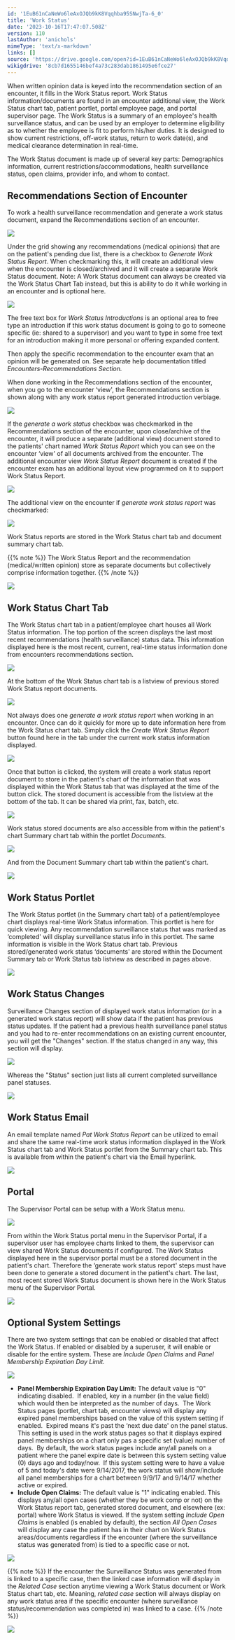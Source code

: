 ```yaml
---
id: '1EuB61nCaNeWo6leAxOJQb9kK8Vqqhba95SNwjTa-6_0'
title: 'Work Status'
date: '2023-10-16T17:47:07.508Z'
version: 110
lastAuthor: 'anichols'
mimeType: 'text/x-markdown'
links: []
source: 'https://drive.google.com/open?id=1EuB61nCaNeWo6leAxOJQb9kK8Vqqhba95SNwjTa-6_0'
wikigdrive: '8cb7d1655146bef4a73c283dab1861495e6fce27'
---
```

When written opinion data is keyed into the recommendation section of an encounter, it fills in the Work Status report. Work Status information/documents are found in an encounter additional view, the Work Status chart tab, patient portlet, portal employee page, and portal supervisor page. The Work Status is a summary of an employee's health surveillance status, and can be used by an employer to determine eligibility as to whether the employee is fit to perform his/her duties. It is designed to show current restrictions, off-work status, return to work date(s), and medical clearance determination in real-time.

The Work Status document is made up of several key parts: Demographics information, current restrictions/accommodations, health surveillance status, open claims, provider info, and whom to contact.

## Recommendations Section of Encounter

To work a health surveillance recommendation and generate a work status document, expand the Recommendations section of an encounter.

![](../work-status.assets/e22dbb07ee3a59081def3e8f0088580b.png)

Under the grid showing any recommendations (medical opinions) that are on the patient's pending due list, there is a checkbox to *Generate Work Status Report*. When checkmarking this, it will create an additional view when the encounter is closed/archived and it will create a separate Work Status document. Note: A Work Status document can always be created via the Work Status Chart Tab instead, but this is ability to do it while working in an encounter and is optional here.

![](../work-status.assets/189e784163d07c7fbbcc550856a8b531.png)

The free text box for *Work Status Introductions* is an optional area to free type an introduction if this work status document is going to go to someone specific (ie: shared to a supervisor) and you want to type in some free text for an introduction making it more personal or offering expanded content.

Then apply the specific recommendation to the encounter exam that an opinion will be generated on. See separate help documentation titled *Encounters-Recommendations Section.*

When done working in the Recommendations section of the encounter, when you go to the encounter ‘view', the Recommendations section is shown along with any work status report generated introduction verbiage.

![](../work-status.assets/efaf94016f2b25c804c74e0c9a88d972.png)

If the *generate a work status* checkbox was checkmarked in the Recommendations section of the encounter, upon close/archive of the encounter, it will produce a separate (additional view) document stored to the patients' chart named *Work Status Report* which you can see on the encounter ‘view' of all documents archived from the encounter.  The additional encounter view *Work Status Report* document is created if the encounter exam has an additional layout view programmed on it to support Work Status Report.

![](../work-status.assets/ceb296a3a46040ea528b6b00899a2ae0.png)

The additional view on the encounter if *generate work status report* was checkmarked:

![](../work-status.assets/a2005892795aaafbac943b335cc522dd.png)

Work Status reports are stored in the Work Status chart tab and document summary chart tab.

{{% note %}}
The Work Status Report and the recommendation (medical/written opinion) store as separate documents but collectively comprise information together.
{{% /note %}}

![](../work-status.assets/9af3831a401e2db68019379aac19f15b.png)

## Work Status Chart Tab

The Work Status chart tab in a patient/employee chart houses all Work Status information. The top portion of the screen displays the last most recent recommendations (health surveillance) status data. This information displayed here is the most recent, current, real-time status information done from encounters recommendations section.

![](../work-status.assets/a1ee6609182cd9d009b688d630d8ae2d.png)

At the bottom of the Work Status chart tab is a listview of previous stored Work Status report documents.

![](../work-status.assets/43bc1612cec36f786a28da889c28fed9.png)

Not always does one *generate a work status report* when working in an encounter. Once can do it quickly for more up to date information here from the Work Status chart tab. Simply click the *Create Work Status Report* button found here in the tab under the current work status information displayed.

![](../work-status.assets/c71025b98407497d613391f3a8180fee.png)

Once that button is clicked, the system will create a work status report document to store in the patient's chart of the information that was displayed within the Work Status tab that was displayed at the time of the button click. The stored document is accessible from the listview at the bottom of the tab. It can be shared via print, fax, batch, etc.

![](../work-status.assets/727356553cb055427a4aa1764722be18.png)

Work status stored documents are also accessible from within the patient's chart Summary chart tab within the portlet *Documents*.

![](../work-status.assets/c089e107a7e6551c835acb9fa1b58e74.png)

And from the Document Summary chart tab within the patient's chart.

![](../work-status.assets/af11ef0ea57010ed7ae4226164d9059c.png)

## Work Status Portlet

The Work Status portlet (in the Summary chart tab) of a patient/employee chart displays real-time Work Status information. This portlet is here for quick viewing. Any recommendation surveillance status that was marked as ‘completed' will display surveillance status info in this portlet. The same information is visible in the Work Status chart tab. Previous stored/generated work status ‘documents' are stored within the Document Summary tab or Work Status tab listview as described in pages above.

![](../work-status.assets/861fbc621892da7df1387607c37566f2.png)

## Work Status Changes

Surveillance Changes section of displayed work status information (or in a generated work status report) will show data if the patient has previous status updates. If the patient had a previous health surveillance panel status and you had to re-enter recommendations on an existing current encounter, you will get the "Changes" section.  If the status changed in any way, this section will display.

![](../work-status.assets/ef0e7f159631fd17e9d2c45fe89928ed.png)

Whereas the "Status" section just lists all current completed surveillance panel statuses.

![](../work-status.assets/3b94410ee5c373207078a2d5d7c00f8e.png)

## Work Status Email

An email template named *Pat Work Status Report* can be utilized to email and share the same real-time work status information displayed in the Work Status chart tab and Work Status portlet from the Summary chart tab. This is available from within the patient's chart via the Email hyperlink.

![](../work-status.assets/09b5990d5060fd98d8a8707949e79ab1.png)

## Portal

The Supervisor Portal can be setup with a Work Status menu.

![](../work-status.assets/01ba8986d0350f8cff3c39fe6b44ff9f.png)

From within the Work Status portal menu in the Supervisor Portal, if a supervisor user has employee charts linked to them, the supervisor can view shared Work Status documents if configured. The Work Status displayed here in the supervisor portal must be a stored document in the patient's chart. Therefore the ‘generate work status report' steps must have been done to generate a stored document in the patient's chart. The last, most recent stored Work Status document is shown here in the Work Status menu of the Supervisor Portal.

![](../work-status.assets/491c8788f8624d53c52af82e88481fea.png)

## Optional System Settings

There are two system settings that can be enabled or disabled that affect the Work Status. If enabled or disabled by a superuser, it will enable or disable for the entire system. These are *Include Open Claims* and *Panel Membership Expiration Day Limit.*

![](../work-status.assets/973a6c7124ec8fa040c9d8a57180304b.png)

* <strong>Panel Membership Expiration Day Limit:</strong> The default value is "0" indicating disabled.  If enabled, key in a number (in the value field) which would then be interpreted as the number of days.  The Work Status pages (portlet, chart tab, encounter views) will display any expired panel memberships based on the value of this system setting if enabled.  Expired means it's past the ‘next due date' on the panel status. This setting is used in the work status pages so that it displays expired panel memberships on a chart only pas a specific set (value) number of days.  By default, the work status pages include any/all panels on a patient where the panel expire date is between this system setting value (0) days ago and today/now.  If this system setting were to have a value of 5 and today's date were 9/14/2017, the work status will show/include all panel memberships for a chart between 9/9/17 and 9/14/17 whether active or expired.
* <strong>Include Open Claims:</strong> The default value is "1" indicating enabled. This displays any/all open cases (whether they be work comp or not) on the Work Status report tab, generated stored document, and elsewhere (ex: portal) where Work Status is viewed. If the system setting <em>Include Open Claims</em> is enabled (is enabled by default), the section <em>All Open Cases</em> will display any case the patient has in their chart on Work Status areas/documents regardless if the encounter (where the surveillance status was generated from) is tied to a specific case or not.

![](../work-status.assets/1131cc70325f2f047927ee02876797ef.png)

{{% note %}}
If the encounter the Surveillance Status was generated from is linked to a specific case, then the linked case information will display in the *Related Case* section anytime viewing a Work Status document or Work Status chart tab, etc. Meaning, *related case* section will always display on any work status area if the specific encounter (where surveillance status/recommendation was completed in) was linked to a case.
{{% /note %}}

![](../work-status.assets/f6adb18d0e68468768d01c2773b926a0.png)
